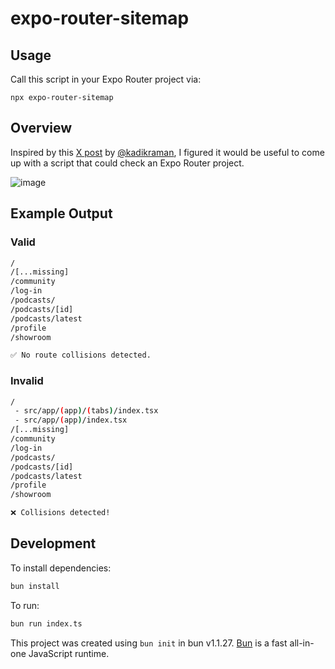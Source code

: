 # expo-router-sitemap

## Usage

Call this script in your Expo Router project via:

`npx expo-router-sitemap`

## Overview

Inspired by this [X post](https://x.com/kadikraman/status/1842249504877158810) by [@kadikraman](https://github.com/kadikraman), I figured it would be useful to come up with a script that could check an Expo Router project.

![image](https://github.com/user-attachments/assets/f0834464-d923-4636-b7b2-3b82840b606d)

## Example Output

### Valid 

```bash
/
/[...missing]
/community
/log-in
/podcasts/
/podcasts/[id]
/podcasts/latest
/profile
/showroom

✅ No route collisions detected.
```

### Invalid

```bash
/
 - src/app/(app)/(tabs)/index.tsx
 - src/app/(app)/index.tsx
/[...missing]
/community
/log-in
/podcasts/
/podcasts/[id]
/podcasts/latest
/profile
/showroom

❌ Collisions detected!
```

## Development

To install dependencies:

```bash
bun install
```

To run:

```bash
bun run index.ts
```

This project was created using `bun init` in bun v1.1.27. [Bun](https://bun.sh) is a fast all-in-one JavaScript runtime.
